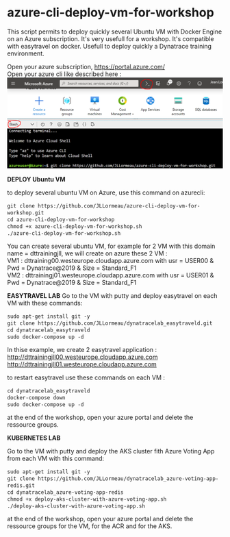 # azure-cli-deploy-vm-for-workshop
This script permits to deploy quickly several Ubuntu VM with Docker Engine on an Azure subscription. It's very usefull for a workshop. It's compatible with easytravel on docker. Usefull to deploy quickly a Dynatrace training environment.

Open your azure subscription, https://portal.azure.com/  
Open your azure cli like described here :  
![azurecli](azurecli.png)

**DEPLOY Ubuntu VM**

to deploy several ubuntu VM on Azure, use this command on azurecli:  

    git clone https://github.com/JLLormeau/azure-cli-deploy-vm-for-workshop.git  
    cd azure-cli-deploy-vm-for-workshop  
    chmod +x azure-cli-deploy-vm-for-workshop.sh  
    ./azure-cli-deploy-vm-for-workshop.sh  
      

You can create several ubuntu VM, for example for 2 VM with this domain name = dttrainingjll, we will create on azure these 2 VM :  
VM1 : dttraining00.westeurope.cloudapp.azure.com with usr = USER00 & Pwd = Dynatrace@2019 & Size = Standard_F1  
VM2 : dttrainingj01.westeurope.cloudapp.azure.com with usr = USER01 & Pwd = Dynatrace@2019 & Size = Standard_F1  


**EASYTRAVEL LAB**
Go to the VM with putty and deploy easytravel on each VM with these commands:   
   
    sudo apt-get install git -y  
    git clone https://github.com/JLLormeau/dynatracelab_easytraveld.git  
    cd dynatracelab_easytraveld  
    sudo docker-compose up -d  

In thise example, we create 2 easytravel application :  
http://dttrainingjll00.westeurope.cloudapp.azure.com  
http://dttrainingjll01.westeurope.cloudapp.azure.com  

to restart easytravel use these commands on each VM :  
    
    cd dynatracelab_easytraveld  
    docker-compose down  
    sudo docker-compose up -d  

at the end of the workshop, open your azure portal and delete the ressource groups.  

**KUBERNETES LAB**

Go to the VM with putty and deploy the AKS cluster fith Azure Voting App from each VM with this command:
    
    sudo apt-get install git -y  
    git clone https://github.com/JLLormeau/dynatracelab_azure-voting-app-redis.git  
    cd dynatracelab_azure-voting-app-redis  
    chmod +x deploy-aks-cluster-with-azure-voting-app.sh  
    ./deploy-aks-cluster-with-azure-voting-app.sh  
      

at the end of the workshop, open your azure portal and delete the ressource groups for the VM, for the ACR and for the AKS.  

